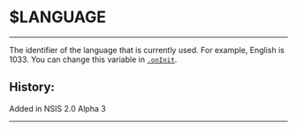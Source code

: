 # $LANGUAGE

---

The identifier of the language that is currently used. For example, English is 1033. You can change this variable in [`.onInit`][1].

## History:

Added in NSIS 2.0 Alpha 3

---

[1]: ../Callbacks/onInit.md